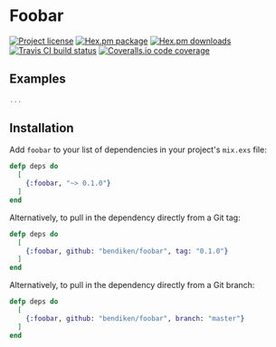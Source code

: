 Foobar
======

[![Project license](https://img.shields.io/badge/license-Public+Domain-blue.svg)](https://unlicense.org)
[![Hex.pm package](https://img.shields.io/hexpm/v/foobar.svg)](https://hex.pm/packages/foobar)
[![Hex.pm downloads](https://img.shields.io/hexpm/dt/foobar.svg)](https://hex.pm/packages/foobar)
[![Travis CI build status](https://img.shields.io/travis/bendiken/foobar/master.svg)](https://travis-ci.org/bendiken/foobar)
[![Coveralls.io code coverage](https://img.shields.io/coveralls/bendiken/foobar/master.svg)](https://coveralls.io/github/bendiken/foobar)

Examples
--------

```elixir
...
```

Installation
------------

Add `foobar` to your list of dependencies in your project's `mix.exs` file:

```elixir
defp deps do
  [
    {:foobar, "~> 0.1.0"}
  ]
end
```

Alternatively, to pull in the dependency directly from a Git tag:

```elixir
defp deps do
  [
    {:foobar, github: "bendiken/foobar", tag: "0.1.0"}
  ]
end
```

Alternatively, to pull in the dependency directly from a Git branch:

```elixir
defp deps do
  [
    {:foobar, github: "bendiken/foobar", branch: "master"}
  ]
end
```
